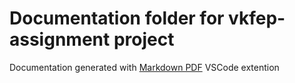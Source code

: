 
# Documentation folder for vkfep-assignment project

Documentation generated with [Markdown PDF](https://marketplace.visualstudio.com/items?itemName=yzane.markdown-pdf) VSCode extention
